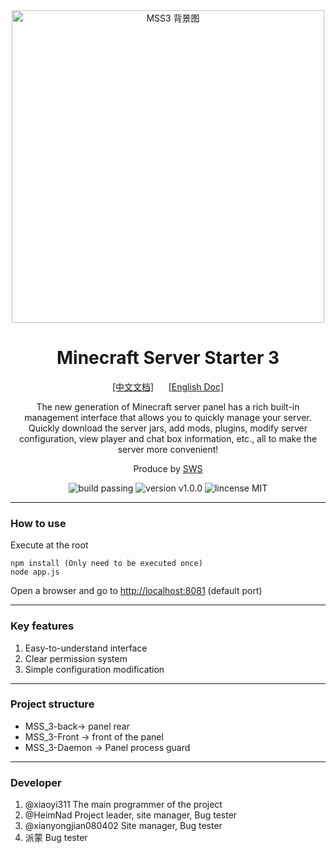 <div align="center">
    <img src="https://pic1.afdiancdn.com/user/768222b86fe811eb90b752540025c377/common/e600f5865d9bb7392060408a8d0adb46_w1911_h996_s236.jpg?imageView2/1/w/3000/h/800" alt="MSS3 背景图" width="500">
    <h1>Minecraft Server Starter 3</h1>
    <a href="./README.md">[中文文档]</a>&nbsp&nbsp&nbsp&nbsp&nbsp&nbsp<a href="./README_EN.md">[English Doc]</a>
    <p>The new generation of Minecraft server panel has a rich built-in management interface that allows you to quickly manage your server. Quickly download the server jars, add mods, plugins, modify server configuration, view player and chat box information, etc., all to make the server more convenient!</p>
    <p>Produce by <a href="https://skyworldstudio.top">SWS</a></p>
    <img src="https://img.shields.io/badge/build-passing-brightgreen" alt="build passing">
    <img src="https://img.shields.io/badge/version-v1.0.0-orange" alt="version v1.0.0">
    <img src="https://img.shields.io/badge/lincense-MIT-blue" alt="lincense MIT">
</div>

---

### How to use

Execute at the root
```
npm install (Only need to be executed once)
node app.js
```
Open a browser and go to <http://localhost:8081> (default port)

---

### Key features
1. Easy-to-understand interface
2. Clear permission system
3. Simple configuration modification


---

### Project structure
- MSS_3-back-> panel rear
- MSS_3-Front -> front of the panel
- MSS_3-Daemon -> Panel process guard

---

### Developer
1. @xiaoyi311 The main programmer of the project
2. @HeimNad Project leader, site manager, Bug tester
3. @xianyongjian080402 Site manager, Bug tester
4. 派蒙 Bug tester
